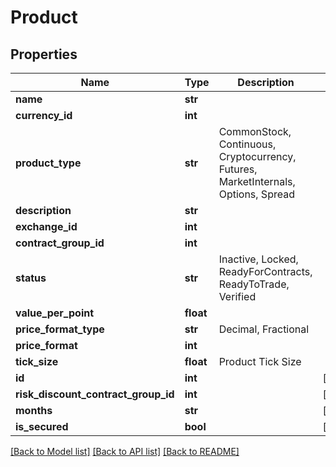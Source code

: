 # Product

## Properties
Name | Type | Description | Notes
------------ | ------------- | ------------- | -------------
**name** | **str** |  | 
**currency_id** | **int** |  | 
**product_type** | **str** | CommonStock, Continuous, Cryptocurrency, Futures, MarketInternals, Options, Spread | 
**description** | **str** |  | 
**exchange_id** | **int** |  | 
**contract_group_id** | **int** |  | 
**status** | **str** | Inactive, Locked, ReadyForContracts, ReadyToTrade, Verified | 
**value_per_point** | **float** |  | 
**price_format_type** | **str** | Decimal, Fractional | 
**price_format** | **int** |  | 
**tick_size** | **float** | Product Tick Size | 
**id** | **int** |  | [optional] 
**risk_discount_contract_group_id** | **int** |  | [optional] 
**months** | **str** |  | [optional] 
**is_secured** | **bool** |  | [optional] 

[[Back to Model list]](../README.md#documentation-for-models) [[Back to API list]](../README.md#documentation-for-api-endpoints) [[Back to README]](../README.md)


